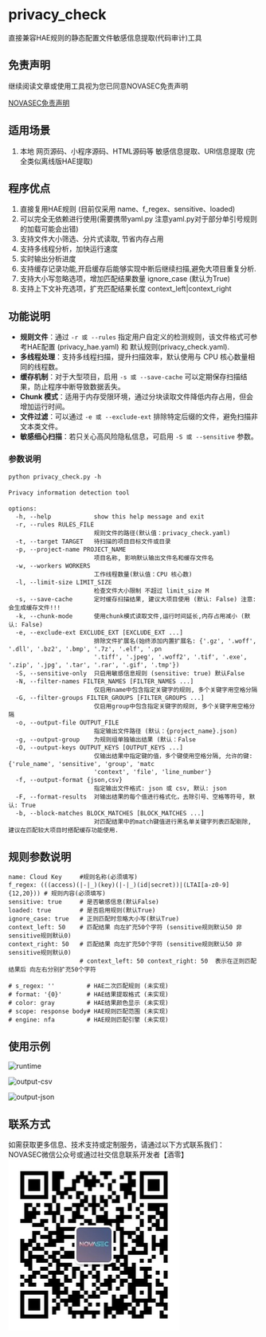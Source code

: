 # privacy_check

直接兼容HAE规则的静态配置文件敏感信息提取(代码审计)工具


## 免责声明
继续阅读文章或使用工具视为您已同意NOVASEC免责声明

[NOVASEC免责声明](https://mp.weixin.qq.com/s/iRWRVxkYu7Fx5unxA34I7g)


## 适用场景
1. 本地 网页源码、小程序源码、HTML源码等 敏感信息提取、URl信息提取 (完全类似离线版HAE提取)

## 程序优点 
1. 直接复用HAE规则 (目前仅采用 name、f_regex、sensitive、loaded)
2. 可以完全无依赖进行使用(需要携带yaml.py 注意yaml.py对于部分单引号规则的加载可能会出错)
3. 支持文件大小筛选、分片式读取, 节省内存占用
4. 支持多线程分析，加快运行速度 
5. 实时输出分析进度
6. 支持缓存记录功能,开启缓存后能够实现中断后继续扫描,避免大项目重复分析.
7. 支持大小写忽略选项，增加匹配结果数量 ignore_case (默认为True)
8. 支持上下文补充选项，扩充匹配结果长度 context_left|context_right

## 功能说明
- **规则文件**：通过 `-r 或 --rules` 指定用户自定义的检测规则，该文件格式可参考HAE配置 (privacy_hae.yaml) 和 默认规则(privacy_check.yaml).
- **多线程处理**：支持多线程扫描，提升扫描效率，默认使用与 CPU 核心数量相同的线程数。
- **缓存机制**：对于大型项目，启用 `-s 或 --save-cache` 可以定期保存扫描结果，防止程序中断导致数据丢失。
- **Chunk 模式**：适用于内存受限环境，通过分块读取文件降低内存占用，但会增加运行时间。
- **文件过滤**：可以通过 `-e 或 --exclude-ext` 排除特定后缀的文件，避免扫描非文本类文件。
- **敏感细心扫描**：若只关心高风险隐私信息，可启用 `-S 或 --sensitive` 参数。


### 参数说明
```
python privacy_check.py -h

Privacy information detection tool

options:
  -h, --help            show this help message and exit
  -r, --rules RULES_FILE
                        规则文件的路径(默认值：privacy_check.yaml)
  -t, --target TARGET   待扫描的项目目标文件或目录
  -p, --project-name PROJECT_NAME
                        项目名称, 影响默认输出文件名和缓存文件名
  -w, --workers WORKERS
                        工作线程数量(默认值：CPU 核心数)
  -l, --limit-size LIMIT_SIZE
                        检查文件大小限制 不超过 limit_size M
  -s, --save-cache      定时缓存扫描结果, 建议大项目使用 (默认: False) 注意:会生成缓存文件!!!
  -k, --chunk-mode      使用chunk模式读取文件,运行时间延长,内存占用减小 (默认: False)
  -e, --exclude-ext EXCLUDE_EXT [EXCLUDE_EXT ...]
                        排除文件扩展名(始终添加内置扩展名: {'.gz', '.woff', '.dll', '.bz2', '.bmp', '.7z', '.elf', '.pn
                        '.tiff', '.jpeg', '.woff2', '.tif', '.exe', '.zip', '.jpg', '.tar', '.rar', '.gif', '.tmp'})
  -S, --sensitive-only  只启用敏感信息规则 (sensitive: true) 默认False
  -N, --filter-names FILTER_NAMES [FILTER_NAMES ...]
                        仅启用name中包含指定关键字的规则, 多个关键字用空格分隔
  -G, --filter-groups FILTER_GROUPS [FILTER_GROUPS ...]
                        仅启用group中包含指定关键字的规则, 多个关键字用空格分隔
  -o, --output-file OUTPUT_FILE
                        指定输出文件路径 (默认：{project_name}.json)
  -g, --output-group    为规则组单独输出结果 (默认：False
  -O, --output-keys OUTPUT_KEYS [OUTPUT_KEYS ...]
                        仅输出结果中指定键的值，多个键使用空格分隔, 允许的键: {'rule_name', 'sensitive', 'group', 'matc
                        'context', 'file', 'line_number'}
  -f, --output-format {json,csv}
                        指定输出文件格式: json 或 csv, 默认: json
  -F, --format-results  对输出结果的每个值进行格式化，去除引号、空格等符号, 默认: True
  -b, --block-matches BLOCK_MATCHES [BLOCK_MATCHES ...]
                        对匹配结果中的match键值进行黑名单关键字列表匹配剔除, 建议在匹配较大项目时搭配缓存功能使用.
```

## 规则参数说明
    name: Cloud Key     #规则名称(必须填写)
    f_regex: (((access)(|-|_)(key)(|-|_)(id|secret))|(LTAI[a-z0-9]{12,20})) # 规则内容(必须填写)
    sensitive: true     # 是否敏感信息(默认False)
    loaded: true        # 是否启用规则(默认True)
    ignore_case: true   # 正则匹配时忽略大小写(默认True)
    context_left: 50    # 匹配结果 向左扩充50个字符 (sensitive规则默认50 非sensitive规则默认0)
    context_right: 50   # 匹配结果 向左扩充50个字符 (sensitive规则默认50 非sensitive规则默认0)
                        # context_left: 50 context_right: 50  表示在正则匹配结果后 向左右分别扩充50个字符

    # s_regex: ''         # HAE二次匹配规则 (未实现)
    # format: '{0}'       # HAE结果提取格式 (未实现)
    # color: gray         # HAE结果颜色显示 (未实现)
    # scope: response body# HAE规则匹配范围 (未实现)
    # engine: nfa         # HAE规则匹配引擎 (未实现)


## 使用示例

![runtime](doc/runtime.png)

![output-csv](doc/output-csv.png)

![output-json](doc/output-json.png)

## 联系方式
如需获取更多信息、技术支持或定制服务，请通过以下方式联系我们：
NOVASEC微信公众号或通过社交信息联系开发者【酒零】
![NOVASEC0](https://raw.githubusercontent.com/winezer0/mypics/refs/heads/main/NOVASEC0.jpg)

